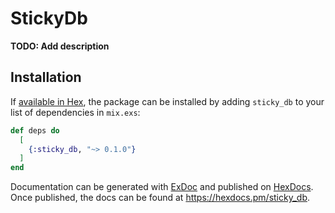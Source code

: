 # StickyDb

**TODO: Add description**

## Installation

If [available in Hex](https://hex.pm/docs/publish), the package can be installed
by adding `sticky_db` to your list of dependencies in `mix.exs`:

```elixir
def deps do
  [
    {:sticky_db, "~> 0.1.0"}
  ]
end
```

Documentation can be generated with [ExDoc](https://github.com/elixir-lang/ex_doc)
and published on [HexDocs](https://hexdocs.pm). Once published, the docs can
be found at <https://hexdocs.pm/sticky_db>.

